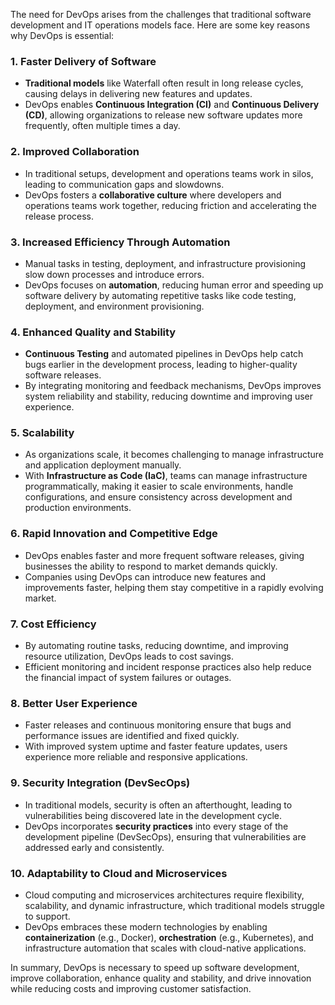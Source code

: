 The need for DevOps arises from the challenges that traditional software development and IT operations models face. Here are some key reasons why DevOps is essential:

### 1. **Faster Delivery of Software**
   - **Traditional models** like Waterfall often result in long release cycles, causing delays in delivering new features and updates.
   - DevOps enables **Continuous Integration (CI)** and **Continuous Delivery (CD)**, allowing organizations to release new software updates more frequently, often multiple times a day.

### 2. **Improved Collaboration**
   - In traditional setups, development and operations teams work in silos, leading to communication gaps and slowdowns.
   - DevOps fosters a **collaborative culture** where developers and operations teams work together, reducing friction and accelerating the release process.

### 3. **Increased Efficiency Through Automation**
   - Manual tasks in testing, deployment, and infrastructure provisioning slow down processes and introduce errors.
   - DevOps focuses on **automation**, reducing human error and speeding up software delivery by automating repetitive tasks like code testing, deployment, and environment provisioning.

### 4. **Enhanced Quality and Stability**
   - **Continuous Testing** and automated pipelines in DevOps help catch bugs earlier in the development process, leading to higher-quality software releases.
   - By integrating monitoring and feedback mechanisms, DevOps improves system reliability and stability, reducing downtime and improving user experience.

### 5. **Scalability**
   - As organizations scale, it becomes challenging to manage infrastructure and application deployment manually.
   - With **Infrastructure as Code (IaC)**, teams can manage infrastructure programmatically, making it easier to scale environments, handle configurations, and ensure consistency across development and production environments.

### 6. **Rapid Innovation and Competitive Edge**
   - DevOps enables faster and more frequent software releases, giving businesses the ability to respond to market demands quickly.
   - Companies using DevOps can introduce new features and improvements faster, helping them stay competitive in a rapidly evolving market.

### 7. **Cost Efficiency**
   - By automating routine tasks, reducing downtime, and improving resource utilization, DevOps leads to cost savings.
   - Efficient monitoring and incident response practices also help reduce the financial impact of system failures or outages.

### 8. **Better User Experience**
   - Faster releases and continuous monitoring ensure that bugs and performance issues are identified and fixed quickly.
   - With improved system uptime and faster feature updates, users experience more reliable and responsive applications.

### 9. **Security Integration (DevSecOps)**
   - In traditional models, security is often an afterthought, leading to vulnerabilities being discovered late in the development cycle.
   - DevOps incorporates **security practices** into every stage of the development pipeline (DevSecOps), ensuring that vulnerabilities are addressed early and consistently.

### 10. **Adaptability to Cloud and Microservices**
   - Cloud computing and microservices architectures require flexibility, scalability, and dynamic infrastructure, which traditional models struggle to support.
   - DevOps embraces these modern technologies by enabling **containerization** (e.g., Docker), **orchestration** (e.g., Kubernetes), and infrastructure automation that scales with cloud-native applications.

In summary, DevOps is necessary to speed up software development, improve collaboration, enhance quality and stability, and drive innovation while reducing costs and improving customer satisfaction.
